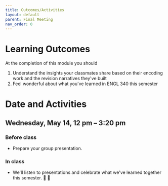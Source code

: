```yaml
---
title: Outcomes/Activities
layout: default
parent: Final Meeting
nav_order: 0
---
```


# Learning Outcomes

At the completion of this module you should

1. Understand the insights your classmates share based on their encoding work and the revision narratives they've built
2. Feel wonderful about what you've learned in ENGL 340 this semester

# Date and Activities

## Wednesday, May 14, 12 pm &ndash; 3:20 pm

### Before class

- Prepare your group presentation.

### In class

- We'll listen to presentations and celebrate what we've learned together this semester. 🎉 🙌


